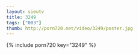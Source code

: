 ```yaml
--- 
layout: sieutv
title: 3249
tags: ["003"]
thumb: http://porn720.net/video/3249/poster.jpg
---
```

{% include porn720 key="3249" %} 
